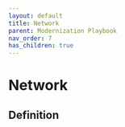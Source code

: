 ```yaml
---
layout: default
title: Network
parent: Modernization Playbook
nav_order: 7
has_children: true
---
```


# Network

## Definition

  